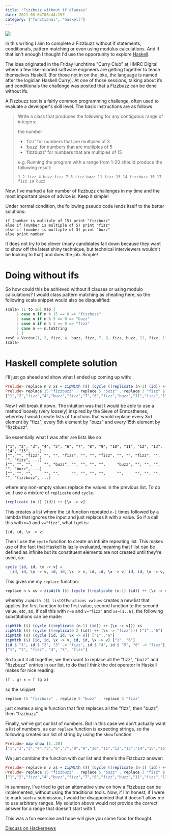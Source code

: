 ```yaml
---
title: "Fizzbuzz without if clauses"
date: 2021-03-04T08:44:19Z
category: ["functional", "haskell"]
---
```


![](/images/fizzbuzz_without_ifs_title.png)

In this writing I aim to complete a Fizzbuzz without if statements, conditionals, pattern matching
or even using modulus calculations.  And if that isn't enough I thought I'd use the opportunity
to explore [Haskell](https://www.haskell.org).  

The idea originated in the Friday lunchtime "Curry Club" at HMRC Digital where a few like-minded software engineers
are getting together to teach themselves Haskell.  (For those not in on the joke, the language is named
after the logician Haskell Curry).  At one of those sessions, talking about ifs and conditionals the 
challenge was posited that a Fizzbuzz can be done without ifs.

A Fizzbuzz test is a fairly common programming challenge, often used to evaluate a developer's
skill level. The basic instructions are as follows

> Write a class that produces the following for any contiguous range of integers:
>
> the number
> - 'fizz' for numbers that are multiples of 3
> - 'buzz' for numbers that are multiples of 5
> - 'fizzbuzz' for numbers that are multiples of 15
>
> e.g. Running the program with a range from 1-20 should produce the following result:
>
> `1 2 fizz 4 buzz fizz 7 8 fizz buzz 11 fizz 13 14 fizzbuzz 16 17 fizz 19 buzz`

Now, I've marked a fair number of fizzbuzz challenges in my time and the most important piece of 
advice is: Keep it simple!

Under normal condition, the following pseudo code lends itself to the better solutions:

```
if (number is multiple of 15) print "fizzbuzz"
else if (number is multiple of 5) print "fizz"
else if (number is multiple of 3) print "buzz"
else print number
```

It does not try to be clever (many candidates fall down because they want to show off the latest
shiny technique, but technical interviewers wouldn't be looking to that) and does the job. Simple!

# Doing without ifs

So how could this be achieved without if clauses or using modulo calculations?  I would class 
pattern matching as cheating here, so the following scala snippet would also be disqualified:

```scala worksheet
scala> (1 to 20).map {
     | case n if n % 15 == 0 => "fizzbuzz"
     | case n if n % 5 == 0 => "buzz"
     | case n if n % 3 == 0 => "fizz"
     | case n => n.toString
     | }
res0 = Vector(1, 2, fizz, 4, buzz, fizz, 7, 8, fizz, buzz, 11, fizz, 13, 14, fizzbuzz, 16, 17, fizz, 19, buzz)
scala>
```

# Haskell complete solution

I'll just go ahead and show what I ended up coming up with:

```haskell
Prelude> replace n v xs = zipWith ($) (cycle ((replicate (n-1) (id)) ++ [\x -> v])) xs
Prelude> replace 15 "fizzbuzz" . replace 5 "buzz" . replace 3 "fizz" $ map show [1..20]
["1","2","fizz","4","buzz","fizz","7","8","fizz","buzz","11","fizz","13","14","fizzbuzz","16","17","fizz","19","buzz"]
```

Now I will break it down.  The intuition was that I would be able to use a method loosely (very loosely)
inspired by the Sieve of Eratosthenes, whereby I would create lists of functions that would replace
every 3rd element by "fizz", every 5th element by "buzz" and every 15th element by "fizzbuzz".

So essentially what I was after are lists like so

```
["1", "2", "3", "4", "5", "6", "7", "8", "9", "10", "11", "12", "13", "14", "15", ...]
["", "", "fizz", "", "", "fizz", "", "", "fizz", "", "", "fizz", "", "", "fizz", ...]
["", "", "",     "", "buzz", "", "", "", "",     "buzz", "", "", "", "", "buzz", ...]
["", "", "",     "", "",     "", "", "", "",     "",     "", "", "", "", "fizzbuzz", ...]
```

where any non-empty values replace the values in the previous list.  To do so, I use a mixture
of `replicate` and `cycle`.

```haskell
(replicate (n-1) (id)) ++ [\x -> v]
```

This creates a list where the `id` function repeated `n-1` times followed by a lambda that ignores the
input and just replaces it with a value. So if a call this with `n=3` and `v="fizz"`, what I get is:

```
[id, id, \x -> v]
```

Then I use the `cycle` function to create an infinite repeating list.  This makes use of the fact that
Haskell is lazily evaluated, meaning that I list can be defined as infinite but its constituent elements
are not created until they're used, so:

```haskell
cycle [id, id, \x -> v] = 
  [id, id, \x -> v, id, id, \x -> v, id, id, \x -> v, id, id, \x -> v, ...]
```

This gives me my `replace` function:

```haskell
replace n v xs = zipWith ($) (cycle ((replicate (n-1) (id)) ++ [\x -> v])) xs
```

whereby `zipWith ($) listOfFunctions values` creates a new list that applies the first function to
the first value, second function to the second value, etc, so, if call this with `n=6` and `v="fizz"`
and `xs=[1..6]`, the following substitutions can be made:

```haskell
zipWith ($) (cycle ((replicate (n-1) (id)) ++ [\x -> v])) xs
zipWith ($) (cycle ((replicate 2 (id)) ++ [\x -> "fizz"])) ["1".."6"]
zipWith ($) (cycle [id, id, \x -> v]) ["1".."6"]
zipWith ($) [id, id, \x -> v, id, id, \x -> v] ["1".."6"]
[id $ "1", id $ "2", "3" -> "fizz", id $ "4", id $ "5", "6" -> "fizz"]
["1", "2", "fizz", "4", "5", "fizz"]
```

So to put it all together, we then want to replace all the "fizz", "buzz" and "fizzbuzz" entries in
our list, to do that I think the dot operator in Haskell makes for nice reading:

```haskell
(f . g) x = f (g x)
```

so the snippet

```haskell
replace 15 "fizzbuzz" . replace 5 "buzz" . replace 3 "fizz"
```

just creates a single function that first replaces all the "fizz", then "buzz", then "fizzbuzz"

Finally, we've got our list of numbers.  But in this case we don't actually want a list of numbers,
as our `replace` function is expecting strings, so the following creates our list of string
by using the `show` function

```haskell
Prelude> map show [1..20]
["1","2","3","4","5","6","7","8","9","10","11","12","13","14","15","16","17","18","19","20"]
```

We just combine the function with our list and there's the Fizzbuzz answer:

```haskell
Prelude> replace n v xs = zipWith ($) (cycle ((replicate (n-1) (id)) ++ [\x -> v])) xs
Prelude> replace 15 "fizzbuzz" . replace 5 "buzz" . replace 3 "fizz" $ map show [1..20]
["1","2","fizz","4","buzz","fizz","7","8","fizz","buzz","11","fizz","13","14","fizzbuzz","16","17","fizz","19","buzz"]
```

In summary, I've tried to get an alternative view on how a Fizzbuzz can be implemented, without
using the traditional tools.  Now, if I'm honest, if I were to mark such a submission, I would be disappointed
that it doesn't allow me to use arbitrary ranges. My solution above would not provide the correct answer
for a range that doesn't start with 1.

This was a fun exercise and hope will give you some food for thought.

[Discuss on Hackernews](https://news.ycombinator.com/item?id=26353967)